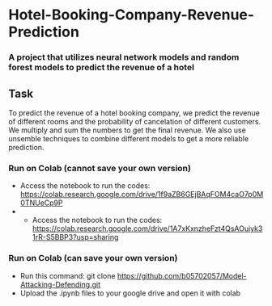 # Hotel-Booking-Company-Revenue-Prediction

### A project that utilizes neural network models and random forest models to predict the revenue of a hotel

## Task
To predict the revenue of a hotel booking company, we predict the revenue of different rooms and the probability of cancelation of different customers.
We multiply and sum the numbers to get the final revenue. We also use unsemble techniques to combine different models to get a more reliable prediction.

### Run on Colab (cannot save your own version)
* Access the notebook to run the codes: https://colab.research.google.com/drive/1f9aZB6GEjBAqFOM4caO7p0M0TNUeCp9P
* * Access the notebook to run the codes: https://colab.research.google.com/drive/1A7xKxnzheFzt4QsAOuiyk31rR-S5BBP3?usp=sharing

### Run on Colab (can save your own version)
* Run this command: git clone <https://github.com/b05702057/Model-Attacking-Defending.git>
* Upload the .ipynb files to your google drive and open it with colab
